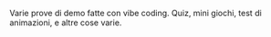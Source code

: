 Varie prove di demo fatte con vibe coding.
Quiz, mini giochi, test di animazioni, e altre cose varie.
